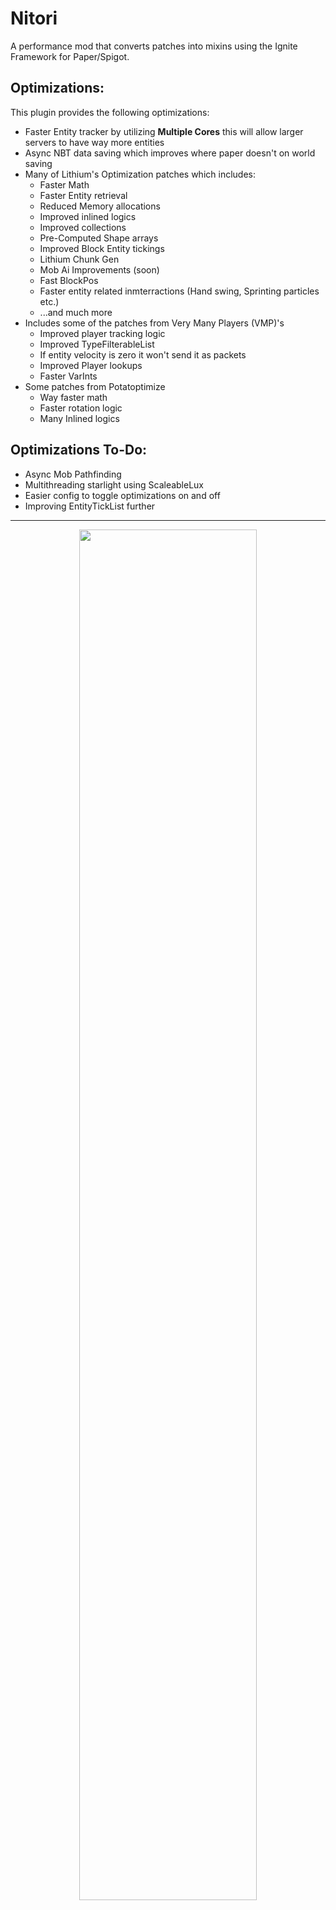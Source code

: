 # Nitori
A performance mod that converts patches into mixins using the Ignite Framework for Paper/Spigot.

## Optimizations:
This plugin provides the following optimizations:
- Faster Entity tracker by utilizing **Multiple Cores** this will allow larger servers to have way more entities
- Async NBT data saving which improves where paper doesn't on world saving
- Many of Lithium's Optimization patches which includes:
  - Faster Math
  - Faster Entity retrieval
  - Reduced Memory allocations
  - Improved inlined logics
  - Improved collections
  - Pre-Computed Shape arrays
  - Improved Block Entity tickings
  - Lithium Chunk Gen
  - Mob Ai Improvements (soon)
  - Fast BlockPos
  - Faster entity related inmterractions (Hand swing, Sprinting particles etc.)
  - ...and much more
- Includes some of the patches from Very Many Players (VMP)'s
  - Improved player tracking logic
  - Improved TypeFilterableList
  - If entity velocity is zero it won't send it as packets
  - Improved Player lookups
  - Faster VarInts
- Some patches from Potatoptimize
  - Way faster math
  - Faster rotation logic
  - Many Inlined logics

## Optimizations To-Do:
- Async Mob Pathfinding
- Multithreading starlight using ScaleableLux
- Easier config to toggle optimizations on and off
- Improving EntityTickList further

---

<p align="center">
  <img src="https://github.com/Gensokyo-Reimagined/Nitori/assets/67013996/7443c502-ca8e-4a30-8a3c-5bae28565e5d" width="75%">
</p>

